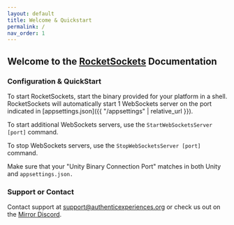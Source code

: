 ```yaml
---
layout: default
title: Welcome & Quickstart
permalink: /
nav_order: 1
---
```


## Welcome to the [RocketSockets](https://rocketsockets.network/) Documentation

### Configuration & QuickStart

To start RocketSockets, start the binary provided for your platform in a shell. RocketSockets will automatically start 1 WebSockets server on the port indicated in [appsettings.json]({{ "/appsettings" | relative_url }}).

To start additional WebSockets servers, use the `StartWebSocketsServer [port]` command.

To stop WebSockets servers, use the `StopWebSocketsServer [port]` command.

Make sure that your "Unity Binary Connection Port" matches in both Unity and `appsettings.json.`

### Support or Contact

Contact support at [support@authenticexperiences.org](mailto:support@authenticexperiences.org) or check us out on the [Mirror Discord](https://discord.gg/eZ74xb).